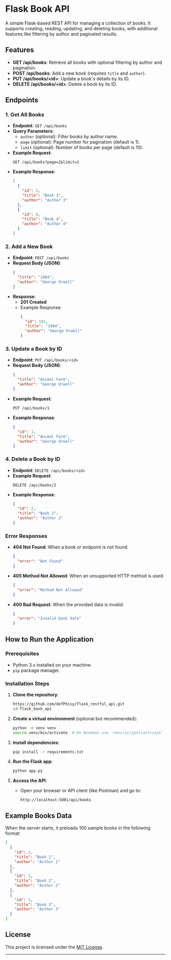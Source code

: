 # Flask Book API

A simple Flask-based REST API for managing a collection of books. It supports creating, reading, updating, and deleting books, with additional features like filtering by author and paginated results.

## Features

- **GET /api/books**: Retrieve all books with optional filtering by author and pagination.
- **POST /api/books**: Add a new book (requires `title` and `author`).
- **PUT /api/books/\<id>**: Update a book's details by its ID.
- **DELETE /api/books/\<id>**: Delete a book by its ID.

## Endpoints

### 1. Get All Books

- **Endpoint**: `GET /api/books`
- **Query Parameters**:
  - `author` (optional): Filter books by author name.
  - `page` (optional): Page number for pagination (default is 1).
  - `limit` (optional): Number of books per page (default is 10).
- **Example Request**:
  ```
  GET /api/books?page=2&limit=2
  ```
- **Example Response**:
  ```json
  [
    {
      "id": 3,
      "title": "Book 3",
      "author": "Author 3"
    },
    {
      "id": 4,
      "title": "Book 4",
      "author": "Author 4"
    }
  ]
  ```

### 2. Add a New Book

- **Endpoint**: `POST /api/books`
- **Request Body (JSON)**:
  ```json
  {
    "title": "1984",
    "author": "George Orwell"
  }
  ```
- **Response**:
  - **201 Created**
  - Example Response:
    ```json
    {
      "id": 101,
      "title": "1984",
      "author": "George Orwell"
    }
    ```

### 3. Update a Book by ID

- **Endpoint**: `PUT /api/books/<id>`
- **Request Body (JSON)**:
  ```json
  {
    "title": "Animal Farm",
    "author": "George Orwell"
  }
  ```
- **Example Request**:
  ```
  PUT /api/books/1
  ```
- **Example Response**:
  ```json
  {
    "id": 1,
    "title": "Animal Farm",
    "author": "George Orwell"
  }
  ```

### 4. Delete a Book by ID

- **Endpoint**: `DELETE /api/books/<id>`
- **Example Request**:
  ```
  DELETE /api/books/2
  ```
- **Example Response**:
  ```json
  {
    "id": 2,
    "title": "Book 2",
    "author": "Author 2"
  }
  ```

### Error Responses

- **404 Not Found**: When a book or endpoint is not found.
  ```json
  {
    "error": "Not Found"
  }
  ```
- **405 Method Not Allowed**: When an unsupported HTTP method is used.
  ```json
  {
    "error": "Method Not Allowed"
  }
  ```
- **400 Bad Request**: When the provided data is invalid.
  ```json
  {
    "error": "Invalid book data"
  }
  ```

## How to Run the Application

### Prerequisites

- Python 3.x installed on your machine.
- `pip` package manager.

### Installation Steps

1. **Clone the repository**:

   ```bash
   https://github.com/defPhisy/flask_restful_api.git
   cd flask_book_api
   ```

2. **Create a virtual environment** (optional but recommended):

   ```bash
   python -m venv venv
   source venv/bin/activate  # On Windows use `venv\Scripts\activate`
   ```

3. **Install dependencies**:

   ```bash
   pip install -r requirements.txt
   ```

4. **Run the Flask app**:

   ```bash
   python app.py
   ```

5. **Access the API**:
   - Open your browser or API client (like Postman) and go to:
     ```
     http://localhost:5001/api/books
     ```

## Example Books Data

When the server starts, it preloads 100 sample books in the following format:

```json
[
  {
    "id": 1,
    "title": "Book 1",
    "author": "Author 1"
  },
  {
    "id": 2,
    "title": "Book 2",
    "author": "Author 2"
  },
  {
    "id": 3,
    "title": "Book 3",
    "author": "Author 3"
  }
]
```

## License

This project is licensed under the [MIT License]().

---
